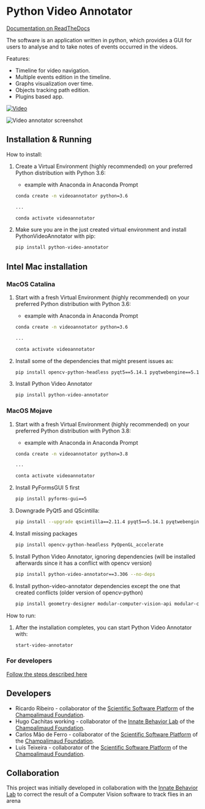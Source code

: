 # Python Video Annotator

[Documentation on ReadTheDocs](https://pythonvideoannotator.readthedocs.io)


The software is an application written in python, which provides a GUI for users to analyse and to take notes of events occurred in the videos.

Features:
* Timeline for video navigation.
* Multiple events edition in the timeline.
* Graphs visualization over time.
* Objects tracking path edition.
* Plugins based app.

[![Video](docs/youtube.png)](https://www.youtube.com/watch?v=9C4Zr8fhqFo&t=63s)

![Video annotator screenshot](docs/screenshot.png "Screen")

## Installation & Running

How to install:

1. Create a Virtual Environment (highly recommended) on your preferred Python distribution with Python 3.6:
   * example with Anaconda in Anaconda Prompt

    ```bash
    conda create -n videoannotator python=3.6

    ...

    conda activate videoannotator
    ```

2. Make sure you are in the just created virtual environment and install PythonVideoAnnotator with pip:

    ```bash
    pip install python-video-annotator
    ```

## Intel Mac installation
### MacOS Catalina

1. Start with a fresh Virtual Environment (highly recommended) on your preferred Python distribution with Python 3.6:
   * example with Anaconda in Anaconda Prompt

    ```bash
    conda create -n videoannotator python=3.6

    ...

    conta activate videoannotator
    ```

2. Install some of the dependencies that might present issues as:

    ```bash
    pip install opencv-python-headless pyqt5==5.14.1 pyqtwebengine==5.14.0
    ```

3. Install Python Video Annotator

    ```bash
    pip install python-video-annotator
    ```

### MacOS Mojave

1. Start with a fresh Virtual Environment (highly recommended) on your preferred Python distribution with Python 3.8:
   * example with Anaconda in Anaconda Prompt

    ```bash
    conda create -n videoannotator python=3.8

    ...

    conta activate videoannotator
    ```

2. Install PyFormsGUI 5 first

    ```bash
    pip install pyforms-gui==5
    ```

3. Downgrade PyQt5 and QScintilla:

    ```bash
    pip install --upgrade qscintilla==2.11.4 pyqt5==5.14.1 pyqtwebengine==5.14.0
    ```

4. Install missing packages

    ```bash 
    pip install opencv-python-headless PyOpenGL_accelerate
    ```

5. Install Python Video Annotator, ignoring dependencies (will be installed afterwards since it has a conflict with opencv version)

    ```bash
    pip install python-video-annotator==3.306 --no-deps
    ```

6. Install python-video-annotator dependencies except the one that created conflicts (older version of opencv-python)

    ```bash
    pip install geometry-designer modular-computer-vision-api modular-computer-vision-api-gui pypi-xmlrpc python-video-annotator-models python-video-annotator-models-gui python-video-annotator-module-background-finder python-video-annotator-module-contours-images python-video-annotator-module-create-paths python-video-annotator-module-deeplab python-video-annotator-module-distances python-video-annotator-module-eventstats python-video-annotator-module-find-orientation python-video-annotator-module-import-export python-video-annotator-module-motion-counter python-video-annotator-module-path-editor python-video-annotator-module-path-map python-video-annotator-module-regions-filter python-video-annotator-module-smooth-paths python-video-annotator-module-timeline python-video-annotator-module-tracking python-video-annotator-module-virtual-object-generator scipy send2trash simplejson sklearn
    ```

How to run:

1. After the installation completes, you can start Python Video Annotator with:

    ```bash
    start-video-annotator
    ```

### For developers

[Follow the steps described here](https://pythonvideoannotator.readthedocs.io/en/master/user-docs/install_and_run/index.html#for-developers)


## Developers

* Ricardo Ribeiro - collaborator of the [Scientific Software Platform](http://neuro.fchampalimaud.org/en/research/platforms/staff/Scientific%20Software/) of the [Champalimaud Foundation](http://fchampalimaud.org).
* Hugo Cachitas working - collaborator of the [Innate Behavior Lab](http://neuro.fchampalimaud.org/en/research/investigators/research-groups/group/Vasconcelos/) of the [Champalimaud Foundation](http://fchampalimaud.org).
* Carlos Mão de Ferro - collaborator of the [Scientific Software Platform](http://neuro.fchampalimaud.org/en/research/platforms/staff/Scientific%20Software/) of the [Champalimaud Foundation](http://fchampalimaud.org).
* Luís Teixeira - collaborator of the [Scientific Software Platform](http://neuro.fchampalimaud.org/en/research/platforms/staff/Scientific%20Software/) of the [Champalimaud Foundation](http://fchampalimaud.org).

## Collaboration

This project was initially developed in collaboration with the [Innate Behavior Lab](http://neuro.fchampalimaud.org/en/research/investigators/research-groups/group/Vasconcelos/) to correct the result of a Computer Vision software to track flies in an arena
